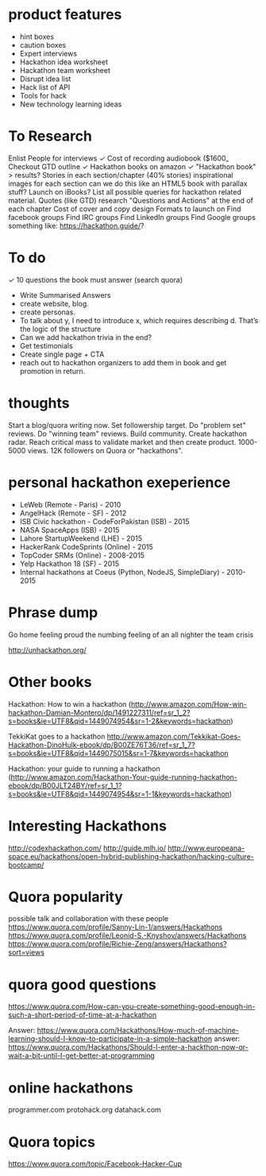 # product features
- hint boxes
- caution boxes
- Expert interviews
- Hackathon idea worksheet
- Hackathon team worksheet
- Disrupt idea list
- Hack list of API
- Tools for hack
- New technology learning ideas

# To Research
Enlist People for interviews
✓ Cost of recording audiobook ($1600_
Checkout GTD outline
✓ Hackathon books on amazon
✓ "Hackathon book" > results?
Stories in each section/chapter (40% stories)
inspirational images for each section
can we do this like an HTML5 book with parallax stuff?
Launch on iBooks?
List all possible queries for hackathon related material. 
Quotes (like GTD)
research "Questions and Actions" at the end of each chapter
Cost of cover and copy design
Formats to launch on
Find facebook groups
Find IRC groups
Find LinkedIn groups
Find Google groups
something like: https://hackathon.guide/?

# To do
✓ 10 questions the book must answer (search quora)
- Write Summarised Answers
- create website, blog. 
- create personas.
- To talk about y, I need to introduce x, which requires describing d. That’s the logic of the structure
- Can we add hackathon trivia in the end?
- Get testimonials
- Create single page + CTA
- reach out to hackathon organizers to add them in book and get promotion in return. 


# thoughts
Start a blog/quora writing now.
Set followership target. 
Do "problem set" reviews. 
Do "winning team" reviews. 
Build community. 
Create hackathon radar. 
Reach critical mass to validate market and then create product.
1000-5000 views. 12K followers on Quora or "hackathons". 

# personal hackathon exeperience
- LeWeb (Remote - Paris) - 2010
- AngelHack (Remote - SF) - 2012
- ISB Civic hackathon - CodeForPakistan (ISB) - 2015
- NASA SpaceApps (ISB) - 2015
- Lahore StartupWeekend (LHE) - 2015
- HackerRank CodeSprints (Online) - 2015
- TopCoder SRMs (Online) - 2008-2015
- Yelp Hackathon 18 (SF) - 2015
- Internal hackathons at Coeus (Python, NodeJS, SimpleDiary) - 2010-2015

# Phrase dump
Go home feeling proud
the numbing feeling of an all nighter
the team crisis

http://unhackathon.org/

# Other books
Hackathon: How to win a hackathon (http://www.amazon.com/How-win-hackathon-Damian-Montero/dp/1491227311/ref=sr_1_2?s=books&ie=UTF8&qid=1449074954&sr=1-2&keywords=hackathon)

TekkiKat goes to a hackathon
http://www.amazon.com/Tekkikat-Goes-Hackathon-DinoHulk-ebook/dp/B00ZE76T36/ref=sr_1_7?s=books&ie=UTF8&qid=1449075015&sr=1-7&keywords=hackathon

Hackathon: your guide to running a hackathon (http://www.amazon.com/Hackathon-Your-guide-running-hackathon-ebook/dp/B00JLT24BY/ref=sr_1_1?s=books&ie=UTF8&qid=1449074954&sr=1-1&keywords=hackathon)

# Interesting Hackathons
http://codexhackathon.com/
http://guide.mlh.io/
http://www.europeana-space.eu/hackathons/open-hybrid-publishing-hackathon/hacking-culture-bootcamp/

# Quora popularity
possible talk and collaboration with these people
https://www.quora.com/profile/Sanny-Lin-1/answers/Hackathons
https://www.quora.com/profile/Leonid-S.-Knyshov/answers/Hackathons
https://www.quora.com/profile/Richie-Zeng/answers/Hackathons?sort=views


# quora good questions
https://www.quora.com/How-can-you-create-something-good-enough-in-such-a-short-period-of-time-at-a-hackathon


Answer: https://www.quora.com/Hackathons/How-much-of-machine-learning-should-I-know-to-participate-in-a-simple-hackathon
answer: 
https://www.quora.com/Hackathons/Should-I-enter-a-hackthon-now-or-wait-a-bit-until-I-get-better-at-programming


# online hackathons
programmer.com
protohack.org
datahack.com


# Quora topics
https://www.quora.com/topic/Facebook-Hacker-Cup
